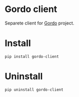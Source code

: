 # Gordo client
Separete client for [Gordo](https://github.com/equinor/gordo) project.

# Install
`pip install gordo-client`

# Uninstall
`pip uninstall gordo-client`
